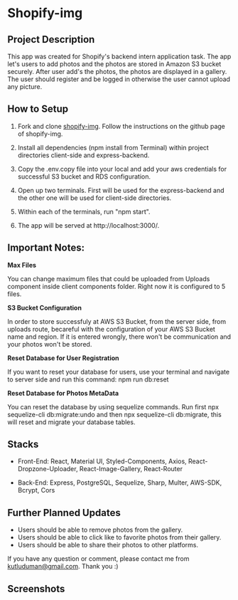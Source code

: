 Shopify-img
=========

##  Project Description

This app was created for Shopify's backend intern application task. The app let's users to add photos and the photos are stored in Amazon S3 bucket securely. After user add's the photos, the photos are displayed in a gallery. The user should register and be logged in otherwise the user cannot upload any picture.

## How to Setup

1. Fork and clone [shopify-img](https://github.com/kutluduman/shopify-img). Follow the instructions on the github page of shopify-img.

2. Install all dependencies (npm install from Terminal) within project directories client-side and express-backend.

3. Copy the .env.copy file into your local and add your aws credentials for successful S3 bucket and RDS configuration.

4. Open up two terminals. First will be used for the express-backend and the other one will be used for client-side directories. 

5. Within each of the terminals, run "npm start". 

6.  The app will be served at http://localhost:3000/.


## Important Notes:


**Max Files**

You can change maximum files that could be uploaded from Uploads component inside client components folder.
 Right now it is configured to 5 files.

**S3 Bucket Configuration**

In order to store successfuly at AWS S3 Bucket, from the server side, from uploads route, becareful with the configuration of your AWS S3 Bucket name and region. If it is entered wrongly, there won't be communication and your photos won't be stored.

**Reset Database for User Registration**

If you want to reset your database for users, use your terminal and navigate to server side and run this command:
npm run db:reset


**Reset Database for Photos MetaData**

You can reset the database by using sequelize commands. Run first npx sequelize-cli db:migrate:undo and then npx sequelize-cli db:migrate, this will reset and migrate your database tables.




## Stacks


- Front-End: React, Material UI, Styled-Components, Axios, React-Dropzone-Uploader, React-Image-Gallery, React-Router

- Back-End: Express, PostgreSQL, Sequelize, Sharp, Multer, AWS-SDK, Bcrypt, Cors



## Further Planned Updates

- Users should be able to remove photos from the gallery.
- Users should be able to click like to favorite photos from their gallery.
- Users should be able to share their photos to other platforms.

If you have any question or comment, please contact me from kutluduman@gmail.com. Thank you :) 


## Screenshots


